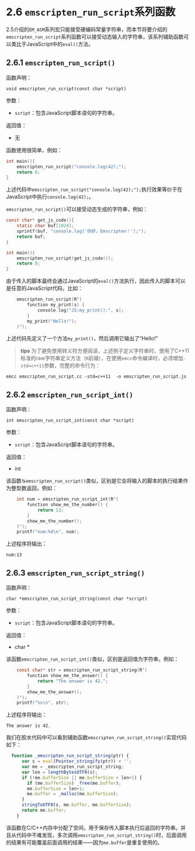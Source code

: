 # 2.6 `emscripten_run_script`系列函数

2.5介绍的`EM_ASM`系列宏只能接受硬编码常量字符串，而本节将要介绍的`emscripten_run_script`系列函数可以接受动态输入的字符串，该系列辅助函数可以类比于JavaScript中的`eval()`方法。

## 2.6.1 `emscripten_run_script()`

函数声明：

`void emscripten_run_script(const char *script)`

参数：

- `script`：包含JavaScript脚本语句的字符串。

返回值：

- 无

函数使用很简单，例如：

```c
int main(){
	emscripten_run_script("console.log(42);");
	return 0;
}
```

上述代码中`emscripten_run_script("console.log(42);");`执行效果等价于在JavaScript中执行`console.log(42);`。

`emscripten_run_script()`可以接受动态生成的字符串，例如：

```c
const char* get_js_code(){
	static char buf[1024];
	sprintf(buf, "console.log('你好，Emscripten！');");
	return buf;
}

int main(){
	emscripten_run_script(get_js_code());
	return 0;
}
```

由于传入的脚本最终会通过JavaScript的`eval()`方法执行，因此传入的脚本可以是任意的JavaScript代码，比如：

```c
	emscripten_run_script(R"(
		function my_print(s) {
			console.log("JS:my_print():", s);
		}
		my_print("Hello!");
	)");
```

上述代码先定义了一个方法`my_print()`，然后调用它输出了“Hello!”

> **tips** 为了避免使用转义符方便阅读，上述例子定义字符串时，使用了C++11标准的raw字符串定义方法（`R`前缀），在使用`emcc`命令编译时，必须增加`-std=c++11`参数，完整的命令行为：
```
emcc emscripten_run_script.cc -std=c++11  -o emscripten_run_script.js
```

## 2.6.2 `emscripten_run_script_int()`

函数声明：

`int emscripten_run_script_int(const char *script)`

参数：

- `script`：包含JavaScript脚本语句的字符串。

返回值：
- int

该函数`与emscripten_run_script()`类似，区别是它会将输入的脚本的执行结果作为整型数返回，例如：

```c
	int num = emscripten_run_script_int(R"(
		function show_me_the_number() {
			return 13;
		}
		show_me_the_number();
	)");
	printf("num:%d\n", num);
```

上述程序将输出：

```
num:13
```

## 2.6.3 `emscripten_run_script_string()`

函数声明：

`char *emscripten_run_script_string(const char *script)`

参数：

- `script`：包含JavaScript脚本语句的字符串。

返回值：
- char *

该函数`emscripten_run_script_int()`类似，区别是返回值为字符串，例如：

```c
	const char* str = emscripten_run_script_string(R"(
		function show_me_the_answer() {
			return "The answer is 42.";
		}
		show_me_the_answer();
	)");
	printf("%s\n", str);
```

上述程序将输出：

```
The answer is 42.
```

我们在胶水代码中可以看到辅助函数`emscripten_run_script_string()`实现代码如下：

```js
  function _emscripten_run_script_string(ptr) {
      var s = eval(Pointer_stringify(ptr)) + '';
      var me = _emscripten_run_script_string;
      var len = lengthBytesUTF8(s);
      if (!me.bufferSize || me.bufferSize < len+1) {
        if (me.bufferSize) _free(me.buffer);
        me.bufferSize = len+1;
        me.buffer = _malloc(me.bufferSize);
      }
      stringToUTF8(s, me.buffer, me.bufferSize);
      return me.buffer;
    }
```

该函数在C/C++内存中分配了空间，用于保存传入脚本执行后返回的字符串。并且从代码中不难发现，多次调用`emscripten_run_script_string()`时，后面调用的结果有可能覆盖前面调用的结果——因为`me.buffer`是重复使用的。
